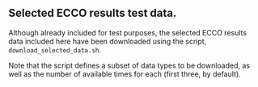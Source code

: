 ## Selected ECCO results test data.

Although already included for test purposes, the selected ECCO results
data included here have been downloaded using the script,
`download_selected_data.sh`.

Note that the script defines a subset of data types to be downloaded,
as well as the number of available times for each (first three, by
default).
